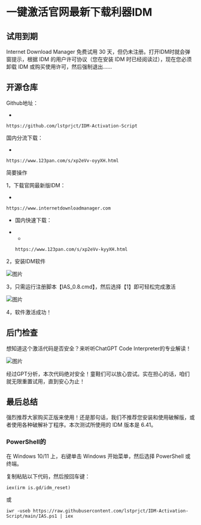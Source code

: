 # 一键激活官网最新下载利器IDM

## 试用到期

Internet Download Manager 免费试用 30 天，但仍未注册。打开IDM时就会弹窗提示，根据 IDM 的用户许可协议（您在安装 IDM 时已经阅读过），现在您必须卸载 IDM 或购买使用许可，然后强制退出……

## 开源仓库

Github地址：

- 

```
https://github.com/lstprjct/IDM-Activation-Script
```

国内分流下载：

- 

```
https://www.123pan.com/s/xp2eVv-oyyXH.html
```

简要操作

1，下载官网最新版IDM：

- 

```
https://www.internetdownloadmanager.com
```

- 国内快速下载：

- - 

  ```
  https://www.123pan.com/s/xp2eVv-kyyXH.html
  ```

2，安装IDM软件

![图片](https://mmbiz.qpic.cn/sz_mmbiz_jpg/z5QbGRuUqZ8OdHkRm7tXICvaKaplXmfTw4jtj8F9WpiaASW75CEsstDt3am20Bxpia3C0h506xdFiaiagQwn0Y1qgg/640?wx_fmt=jpeg&from=appmsg&wxfrom=5&wx_lazy=1&wx_co=1)

3，只需运行注册脚本【IAS_0.8.cmd】，然后选择【1】即可轻松完成激活

![图片](https://mmbiz.qpic.cn/sz_mmbiz_jpg/z5QbGRuUqZ8OdHkRm7tXICvaKaplXmfTKQUYNEEy3eia7eLEFxHO7MhOzxTCDYUg02g4MqEGsibE4fC5RUNBqsiaA/640?wx_fmt=jpeg&from=appmsg&wxfrom=5&wx_lazy=1&wx_co=1)

4，软件激活成功！

## 后门检查

想知道这个激活代码是否安全？来听听ChatGPT Code Interpreter的专业解读！

![图片](https://mmbiz.qpic.cn/sz_mmbiz_jpg/z5QbGRuUqZ8OdHkRm7tXICvaKaplXmfTELdrszkwaBJRQWdd368BK8oS4zNg7y6GY10WdKicTM8WrmzIJ4WplNw/640?wx_fmt=jpeg&from=appmsg&wxfrom=5&wx_lazy=1&wx_co=1)

经过GPT分析，本次代码绝对安全！童鞋们可以放心尝试。实在担心的话，咱们就无限重置试用，直到安心为止！

## 最后总结

强烈推荐大家购买正版来使用！还是那句话，我们不推荐您安装和使用破解版，或者使用各种破解补丁程序。本次测试所使用的 IDM 版本是 6.41。

### PowerShell的

在 Windows 10/11 上，右键单击 Windows 开始菜单，然后选择 PowerShell 或终端。

复制粘贴以下代码，然后按回车键：

```
iex(irm is.gd/idm_reset)
```



或

```
iwr -useb https://raw.githubusercontent.com/lstprjct/IDM-Activation-Script/main/IAS.ps1 | iex
```